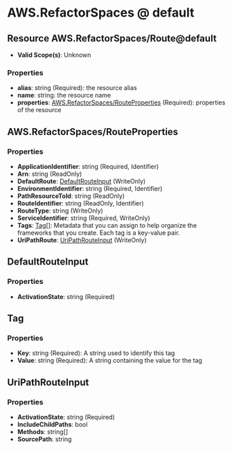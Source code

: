 # AWS.RefactorSpaces @ default

## Resource AWS.RefactorSpaces/Route@default
* **Valid Scope(s)**: Unknown
### Properties
* **alias**: string (Required): the resource alias
* **name**: string: the resource name
* **properties**: [AWS.RefactorSpaces/RouteProperties](#awsrefactorspacesrouteproperties) (Required): properties of the resource

## AWS.RefactorSpaces/RouteProperties
### Properties
* **ApplicationIdentifier**: string (Required, Identifier)
* **Arn**: string (ReadOnly)
* **DefaultRoute**: [DefaultRouteInput](#defaultrouteinput) (WriteOnly)
* **EnvironmentIdentifier**: string (Required, Identifier)
* **PathResourceToId**: string (ReadOnly)
* **RouteIdentifier**: string (ReadOnly, Identifier)
* **RouteType**: string (WriteOnly)
* **ServiceIdentifier**: string (Required, WriteOnly)
* **Tags**: [Tag](#tag)[]: Metadata that you can assign to help organize the frameworks that you create. Each tag is a key-value pair.
* **UriPathRoute**: [UriPathRouteInput](#uripathrouteinput) (WriteOnly)

## DefaultRouteInput
### Properties
* **ActivationState**: string (Required)

## Tag
### Properties
* **Key**: string (Required): A string used to identify this tag
* **Value**: string (Required): A string containing the value for the tag

## UriPathRouteInput
### Properties
* **ActivationState**: string (Required)
* **IncludeChildPaths**: bool
* **Methods**: string[]
* **SourcePath**: string

